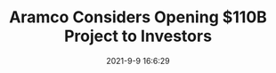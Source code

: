 ---
"title": "Aramco Considers Opening $110B Project to Investors"
"date": "2021-9-9 16:6:29"
"feed_name": "RIGZONE"
"feed_website": "http://www.rigzone.com/"
"feed_rss": "http://www.rigzone.com/news/rss/rigzone_latest.aspx"
"link": "https://www.rigzone.com/news/wire/aramco_considers_opening_110b_project_to_investors-09-sep-2021-166396-article/?rss=true"
"file": "_posts/2021-9-9-16-6-29_RIGZONE_2f90a864e9b0c8e3964a49b9f2375177d2e7c290.md"
"accident": "0"
"drilling": "0"
"dead": "0"
"injured": "0"
---